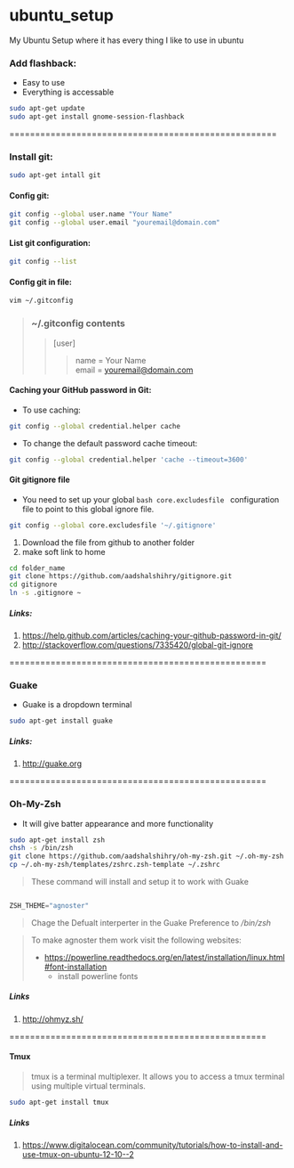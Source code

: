 # ubuntu_setup
My Ubuntu Setup where it has every thing I like to use in ubuntu
### Add flashback:
* Easy to use
* Everything is accessable

```bash
sudo apt-get update
sudo apt-get install gnome-session-flashback
```

====================================================

### Install git:

```bash
sudo apt-get intall git
```
#### Config git:

```bash
git config --global user.name "Your Name"
git config --global user.email "youremail@domain.com"
```
#### List git configuration:

```bash
git config --list
```
#### Config git in file:
```bash
vim ~/.gitconfig
```
> ### ~/.gitconfig contents
> > [user]<br />
> > >	 name = Your Name <br /> 
> > >	 email = youremail@domain.com

#### Caching your GitHub password in Git:
* To use caching:
```bash
git config --global credential.helper cache
```
* To change the default password cache timeout:

```bash
git config --global credential.helper 'cache --timeout=3600'
``` 


#### Git gitignore file
* You need to set up your global ```bash core.excludesfile ``` configuration file to point to this global ignore file.

```bash
git config --global core.excludesfile '~/.gitignore'
```

1. Download the file from github to another folder  
2. make soft link to home 

```bash
cd folder_name
git clone https://github.com/aadshalshihry/gitignore.git
cd gitignore
ln -s .gitignore ~
```

##### Links:
1. https://help.github.com/articles/caching-your-github-password-in-git/
2. http://stackoverflow.com/questions/7335420/global-git-ignore

==================================================


### Guake
* Guake is a dropdown terminal

```bash
sudo apt-get install guake
```

##### Links:
1. http://guake.org

==================================================


### Oh-My-Zsh
* It will give batter appearance and more functionality

```bash
sudo apt-get install zsh
chsh -s /bin/zsh
git clone https://github.com/aadshalshihry/oh-my-zsh.git ~/.oh-my-zsh
cp ~/.oh-my-zsh/templates/zshrc.zsh-template ~/.zshrc
```
> These command will install and setup it to work with Guake


```python

ZSH_THEME="agnoster"
```
> Chage the Defualt interperter in the Guake Preference to */bin/zsh*

> To make agnoster them work visit the following websites:
>   * https://powerline.readthedocs.org/en/latest/installation/linux.html#font-installation
>     * install powerline fonts
>   
##### Links
1. http://ohmyz.sh/


==================================================


#### Tmux 
> tmux is a terminal multiplexer. It allows you to access a tmux terminal using multiple virtual terminals.

```bash
sudo apt-get install tmux
```

##### Links
1. https://www.digitalocean.com/community/tutorials/how-to-install-and-use-tmux-on-ubuntu-12-10--2

